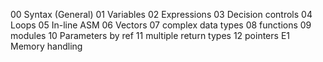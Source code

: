 00 Syntax (General)
01 Variables
02 Expressions
03 Decision controls
04 Loops
05 In-line ASM
06 Vectors
07 complex data types
08 functions
09 modules
10 Parameters by ref
11 multiple return types
12 pointers
E1 Memory handling